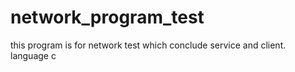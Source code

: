 # network_program_test
this program is for network test 
which conclude service and client.
language c
